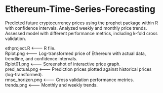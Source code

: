 # Ethereum-Time-Series-Forecasting
Predicted future cryptocurrency prices using the prophet package within R with confidence intervals. Analyzed weekly and monthly price trends. Assessed model with different performance metrics, including k-fold cross validation.

ethproject.R <--- R file.  
Rplot.png <--- Log-transformed price of Ethereum with actual data, trendline, and confidence intervals.  
Rplot01.png <--- Screenshot of interactive price graph.  
pred_actual.png <--- Prediction prices plotted against historical prices (log-transformed).  
rmse_horizon.png <--- Cross validation performance metrics.  
trends.png <--- Monthly and weekly trends.  
